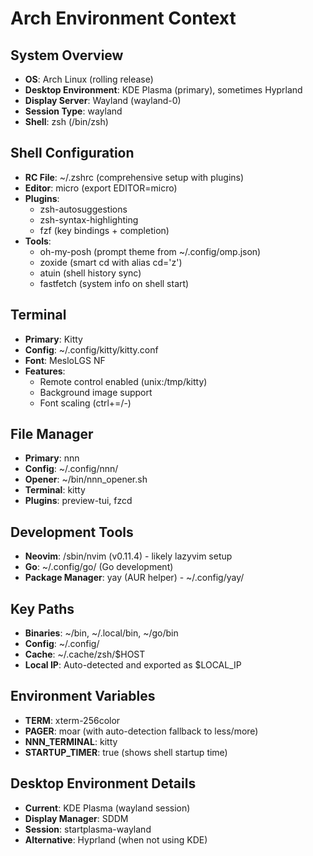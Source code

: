 # Arch Environment Context

## System Overview
- **OS**: Arch Linux (rolling release)
- **Desktop Environment**: KDE Plasma (primary), sometimes Hyprland
- **Display Server**: Wayland (wayland-0)
- **Session Type**: wayland
- **Shell**: zsh (/bin/zsh)

## Shell Configuration
- **RC File**: ~/.zshrc (comprehensive setup with plugins)
- **Editor**: micro (export EDITOR=micro)
- **Plugins**: 
  - zsh-autosuggestions
  - zsh-syntax-highlighting
  - fzf (key bindings + completion)
- **Tools**: 
  - oh-my-posh (prompt theme from ~/.config/omp.json)
  - zoxide (smart cd with alias cd='z')
  - atuin (shell history sync)
  - fastfetch (system info on shell start)

## Terminal
- **Primary**: Kitty
- **Config**: ~/.config/kitty/kitty.conf
- **Font**: MesloLGS NF
- **Features**: 
  - Remote control enabled (unix:/tmp/kitty)
  - Background image support
  - Font scaling (ctrl+=/-)

## File Manager
- **Primary**: nnn
- **Config**: ~/.config/nnn/
- **Opener**: ~/bin/nnn_opener.sh
- **Terminal**: kitty
- **Plugins**: preview-tui, fzcd

## Development Tools
- **Neovim**: /sbin/nvim (v0.11.4) - likely lazyvim setup
- **Go**: ~/.config/go/ (Go development)
- **Package Manager**: yay (AUR helper) - ~/.config/yay/

## Key Paths
- **Binaries**: ~/bin, ~/.local/bin, ~/go/bin
- **Config**: ~/.config/
- **Cache**: ~/.cache/zsh/$HOST
- **Local IP**: Auto-detected and exported as $LOCAL_IP

## Environment Variables
- **TERM**: xterm-256color
- **PAGER**: moar (with auto-detection fallback to less/more)
- **NNN_TERMINAL**: kitty
- **STARTUP_TIMER**: true (shows shell startup time)

## Desktop Environment Details
- **Current**: KDE Plasma (wayland session)
- **Display Manager**: SDDM
- **Session**: startplasma-wayland
- **Alternative**: Hyprland (when not using KDE)
